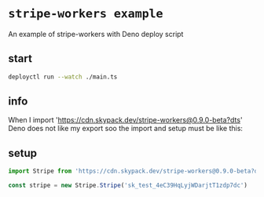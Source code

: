 # `stripe-workers example`

An example of stripe-workers with Deno deploy script

## start
```bash
deployctl run --watch ./main.ts
```

## info 
When I import 'https://cdn.skypack.dev/stripe-workers@0.9.0-beta?dts' Deno does not like my export soo the import and setup must be like this: 

## setup
```js
import Stripe from 'https://cdn.skypack.dev/stripe-workers@0.9.0-beta?dts';

const stripe = new Stripe.Stripe('sk_test_4eC39HqLyjWDarjtT1zdp7dc')
```